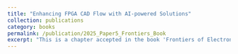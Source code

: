 ```yaml
---
title: "Enhancing FPGA CAD Flow with AI-powered Solutions"
collection: publications
category: books
permalink: /publication/2025_Paper5_Frontiers_Book
excerpt: "This is a chapter accepted in the book 'Frontiers of Electronic Design, Technologies, Methodologies, Tools, Applications & Trends'."
---
```



